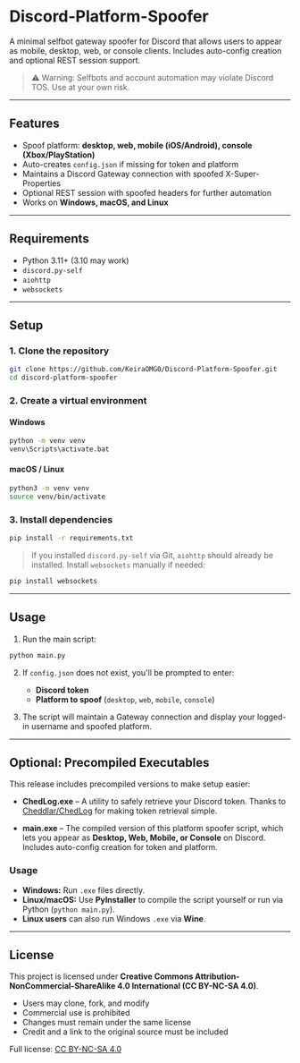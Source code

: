 # Discord-Platform-Spoofer
A minimal selfbot gateway spoofer for Discord that allows users to appear as mobile, desktop, web, or console clients. Includes auto-config creation and optional REST session support.

> ⚠️ Warning: Selfbots and account automation may violate Discord TOS. Use at your own risk.

---

## Features

- Spoof platform: **desktop, web, mobile (iOS/Android), console (Xbox/PlayStation)**  
- Auto-creates `config.json` if missing for token and platform  
- Maintains a Discord Gateway connection with spoofed X-Super-Properties  
- Optional REST session with spoofed headers for further automation  
- Works on **Windows, macOS, and Linux**  

---

## Requirements

- Python 3.11+ (3.10 may work)  
- `discord.py-self`  
- `aiohttp`  
- `websockets`  

---

## Setup

### 1. Clone the repository
```bash
git clone https://github.com/KeiraOMG0/Discord-Platform-Spoofer.git
cd discord-platform-spoofer
````

### 2. Create a virtual environment

#### Windows

```cmd
python -m venv venv
venv\Scripts\activate.bat
```

#### macOS / Linux

```bash
python3 -m venv venv
source venv/bin/activate
```

### 3. Install dependencies

```bash
pip install -r requirements.txt
```

> If you installed `discord.py-self` via Git, `aiohttp` should already be installed. Install `websockets` manually if needed:

```bash
pip install websockets
```

---

## Usage

1. Run the main script:

```bash
python main.py
```

2. If `config.json` does not exist, you'll be prompted to enter:

   * **Discord token**
   * **Platform to spoof** (`desktop`, `web`, `mobile`, `console`)

3. The script will maintain a Gateway connection and display your logged-in username and spoofed platform.

---

## Optional: Precompiled Executables

This release includes precompiled versions to make setup easier:

* **ChedLog.exe** – A utility to safely retrieve your Discord token. Thanks to [Cheddlar/ChedLog](https://github.com/Cheddlar/ChedLog) for making token retrieval simple.

* **main.exe** – The compiled version of this platform spoofer script, which lets you appear as **Desktop, Web, Mobile, or Console** on Discord. Includes auto-config creation for token and platform.

### Usage

* **Windows:** Run `.exe` files directly.  
* **Linux/macOS:** Use **PyInstaller** to compile the script yourself or run via Python (`python main.py`).  
* **Linux users** can also run Windows `.exe` via **Wine**.

---

## License

This project is licensed under **Creative Commons Attribution-NonCommercial-ShareAlike 4.0 International (CC BY-NC-SA 4.0)**.

* Users may clone, fork, and modify
* Commercial use is prohibited
* Changes must remain under the same license
* Credit and a link to the original source must be included

Full license: [CC BY-NC-SA 4.0](https://creativecommons.org/licenses/by-nc-sa/4.0/legalcode)